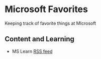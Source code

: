 # Microsoft Favorites
Keeping track of favorite things at MIcrosoft

## Content and Learning

* MS Learn [RSS feed](https://mslearn-contentfeed.azurewebsites.net/)
